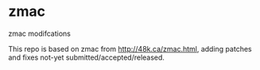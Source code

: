 # zmac
zmac modifcations

This repo is based on zmac from http://48k.ca/zmac.html, adding patches and fixes not-yet submitted/accepted/released.
